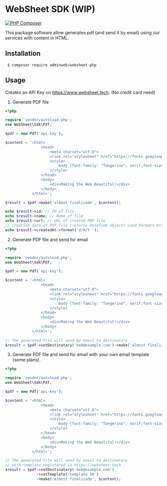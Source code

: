WebSheet SDK (WIP)
==========
[![PHP Composer](https://github.com/AdminWeb/websheet-php/actions/workflows/php.yml/badge.svg)](https://github.com/AdminWeb/websheet-php/actions/workflows/php.yml)

This package software allow generates pdf (and send it by email) using our services with content in HTML.

Installation
------------

```shell
 $ composer require adminweb/websheet-php
```


Usage
-----
Creates an API Key on https://www.websheet.tech. (No credit card need)

1. Generate PDF file

```php
<?php

require 'vendor/autoload.php';
use WebSheet\Sdk\Pdf;

$pdf = new Pdf('api-key');

$content = '<html>
                <head>
                    <meta charset="utf-8">
                    <link rel="stylesheet" href="https://fonts.googleapis.com/css?family=Tangerine">
                    <style>
                        body {font-family: "Tangerine", serif;font-size: 48px; text-shadow: 4px 4px 4px #aaa;}
                    </style>
                </head>
                <body>
                    <div>Making the Web Beautiful!</div>
                </body>
            </html>';

$result = $pdf->make('almost finalizado', $content);

echo $result->id; // ID of file
echo $result->name; // Name of file
echo $result->url; // URL of created PDF file
// Creation date of Pdf file (returns DateTime object) (and formats brazilian format here)
echo $result->createdAt->format('d/m/Y '); 
```

2. Generate PDF file and send for email

```php
<?php

require 'vendor/autoload.php';
use WebSheet\Sdk\Pdf;

$pdf = new Pdf('api-key');

$content = '<html>
                <head>
                    <meta charset="utf-8">
                    <link rel="stylesheet" href="https://fonts.googleapis.com/css?family=Tangerine">
                    <style>
                        body {font-family: "Tangerine", serif;font-size: 48px; text-shadow: 4px 4px 4px #aaa;}
                    </style>
                </head>
                <body>
                    <div>Making the Web Beautiful!</div>
                </body>
            </html>';
            
// The generated file will send by email to destinatary
$result = $pdf->setDestinatary('bob@example.com')->make('almost finalizado', $content); 
```

3. Generate PDF file and send for email with your own email template (some plans).

```php
<?php

require 'vendor/autoload.php';
use WebSheet\Sdk\Pdf;

$pdf = new Pdf('api-key');

$content = '<html>
                <head>
                    <meta charset="utf-8">
                    <link rel="stylesheet" href="https://fonts.googleapis.com/css?family=Tangerine">
                    <style>
                        body {font-family: "Tangerine", serif;font-size: 48px; text-shadow: 4px 4px 4px #aaa;}
                    </style>
                </head>
                <body>
                    <div>Making the Web Beautiful!</div>
                </body>
            </html>';

// The generated file will send by email to destinatary 
// with template registered in https://websheet.tech
$result = $pdf->setDestinatary('bob@example.com')
              ->setTemplate('template ID')
              ->make('almost finalizado', $content); 
```
